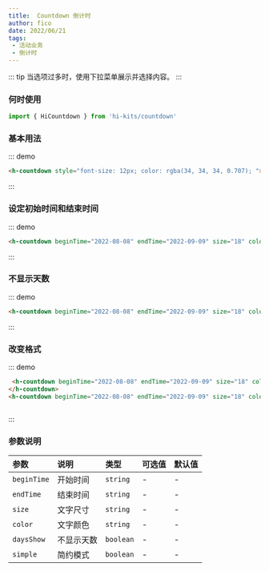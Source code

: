 ```yaml
---
title:  Countdown 倒计时
author: fico
date: 2022/06/21
tags:
 - 活动业务
 - 倒计时
---
```

::: tip
当选项过多时，使用下拉菜单展示并选择内容。
:::
### 何时使用
```ts
import { HiCountdown } from 'hi-kits/countdown'
```

### 基本用法

::: demo
```html
<h-countdown style="font-size: 12px; color: rgba(34, 34, 34, 0.707); "></h-countdown>
```
:::

### 设定初始时间和结束时间

::: demo
```html
<h-countdown beginTime="2022-08-08" endTime="2022-09-09" size="18" color="#1890ff"></h-countdown>

```
:::

### 不显示天数

::: demo
```html
<h-countdown beginTime="2022-08-08" endTime="2022-09-09" size="18" color="#3F51B5" daysShow="false"></h-countdown>

```
:::

### 改变格式

::: demo
```html
 <h-countdown beginTime="2022-08-08" endTime="2022-09-09" size="18" color="#000" daysShow="false" simple>
</h-countdown>
<h-countdown beginTime="2022-08-08" endTime="2022-09-09" size="18" color="#000" simple></h-countdown>
        
```
:::
### 参数说明

|参数|说明|类型|可选值|默认值
|:--|:--|:--|:-----|:---
| `beginTime`| 开始时间 |  `string` | - | -
| `endTime`| 结束时间 |  `string` | - | -
| `size`| 文字尺寸 |  `string` | - | -
| `color`| 文字颜色 |  `string` | - | -
| `daysShow`| 不显示天数 |  `boolean` | - | -
| `simple`| 简约模式 |  `boolean` | - | -
